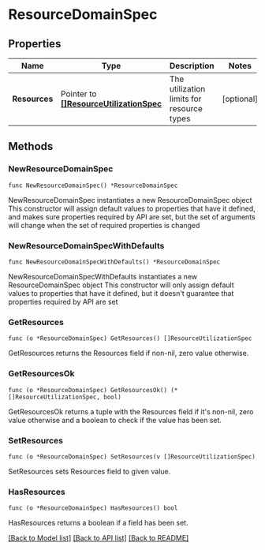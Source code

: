 # ResourceDomainSpec

## Properties

Name | Type | Description | Notes
------------ | ------------- | ------------- | -------------
**Resources** | Pointer to [**[]ResourceUtilizationSpec**](ResourceUtilizationSpec.md) | The utilization limits for resource types | [optional] 

## Methods

### NewResourceDomainSpec

`func NewResourceDomainSpec() *ResourceDomainSpec`

NewResourceDomainSpec instantiates a new ResourceDomainSpec object
This constructor will assign default values to properties that have it defined,
and makes sure properties required by API are set, but the set of arguments
will change when the set of required properties is changed

### NewResourceDomainSpecWithDefaults

`func NewResourceDomainSpecWithDefaults() *ResourceDomainSpec`

NewResourceDomainSpecWithDefaults instantiates a new ResourceDomainSpec object
This constructor will only assign default values to properties that have it defined,
but it doesn't guarantee that properties required by API are set

### GetResources

`func (o *ResourceDomainSpec) GetResources() []ResourceUtilizationSpec`

GetResources returns the Resources field if non-nil, zero value otherwise.

### GetResourcesOk

`func (o *ResourceDomainSpec) GetResourcesOk() (*[]ResourceUtilizationSpec, bool)`

GetResourcesOk returns a tuple with the Resources field if it's non-nil, zero value otherwise
and a boolean to check if the value has been set.

### SetResources

`func (o *ResourceDomainSpec) SetResources(v []ResourceUtilizationSpec)`

SetResources sets Resources field to given value.

### HasResources

`func (o *ResourceDomainSpec) HasResources() bool`

HasResources returns a boolean if a field has been set.


[[Back to Model list]](../README.md#documentation-for-models) [[Back to API list]](../README.md#documentation-for-api-endpoints) [[Back to README]](../README.md)


